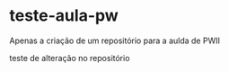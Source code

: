 # teste-aula-pw
Apenas a criação de um repositório para a aulda de PWII

teste de alteração no repositório